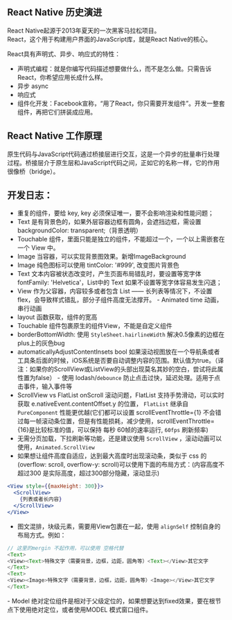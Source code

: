 ## React Native 历史演进
React Native起源于2013年夏天的一次黑客马拉松项目。  
React，这个用于构建用户界面的JavaScript库，就是React Native的核心。  

React具有声明式、异步、响应式的特性：
- 声明式编程：就是你编写代码描述想要做什么，而不是怎么做。只需告诉React，你希望应用长成什么样。
- 异步 async
- 响应式
-  组件化开发：Facebook宣称，“用了React，你只需要开发组件”。开发一整套组件，再把它们拼装成应用。
## React Native 工作原理
原生代码与JavaScript代码通过桥接层进行交互，这是一个异步的批量串行处理过程。桥接层介于原生层和JavaScript代码之间，正如它的名称一样，它的作用很像桥（bridge）。
##
## 开发日志：
- 重复的组件，要给 key, key 必须保证唯一，要不会影响渲染和性能问题；
- Text 是有背景色的，如果外层容器边框有圆角，会遮挡边框，需设置 backgroundColor: transparent;（背景透明）
- Touchable 组件，里面只能是独立的组件，不能超过一个，一个以上需嵌套在一个 View 中。
- Image 当容器，可以实现背景图效果。新增ImageBackground
- Image 纯色图标可以使用 tintColor: '#999', 改变图片背景色
- Text 文本内容被状态改变时，产生页面布局错乱时，要设置等宽字体 fontFamily: 'Helvetica'，List中的 Text 如果不设置等宽字体容易发生闪退；
- View 作为父容器，内容较多或者包含 List —— 长列表等情况下，不设置 flex，会导致样式错乱，部分子组件高度无法撑开。
- Animated time 动画，串行动画
- layout 函数获取，组件的宽高
- Touchable 组件包裹原生的组件View，不能是自定义组件
- borderBottomWidth:   使用 `StyleSheet.hairlineWidth` 解决0.5像素的边框在plus上的灰色bug
- automaticallyAdjustContentInsets bool
如果滚动视图放在一个导航条或者工具条后面的时候，iOS系统是否要自动调整内容的范围。默认值为true。（译注：如果你的ScrollView或ListView的头部出现莫名其妙的空白，尝试将此属性置为false）
- 使用 lodash/`debounce` 防止点击过快，延迟处理。适用于点击事件，输入事件等
- ScrollView vs FlatList onScroll 滚动问题，FlatList 支持手势滑动，可以实时获取 e.nativeEvent.contentOffset.y 的位置， `FlatList` 继承自 `PureComponent` 性能更优越(它们都可以设置 scrollEventThrottle={1} 不会错过每一帧滚动条位置，但是有性能损耗，减少使用，scrollEventThrottle={16}是比较标准的值，可以保持 每秒 60帧的速率运行, `60fps` 刷新频率)
- 无需分页加载，下拉刷新等功能，还是建议使用 `ScrollView` ，滚动动画可以使用，`Animated.ScrollView`
- 如果想让组件高度自适应，达到最大高度时出现滚动条，类似于 css 的 (overflow: scroll, overflow-y: scroll)可以使用下面的布局方式：(内容高度不超过300 是实际高度，超过300部分隐藏，滚动显示)
```jsx
<View style={{maxHeight: 300}}>
  <ScrollView>
    {列表或者长内容}
  </ScrollView>
</View>
```
- 图文混排，块级元素，需要用View包裹在一起，使用 `alignSelf` 控制自身的布局方式。例如：
```js
// 这里的mergin 不起作用，可以使用 空格代替
<Text>
<View><Text>特殊文字（需要背景，边框，边距，圆角等）<Text></View>其它文字
</Text>
<Text>
<View><Image>特殊文字（需要背景，边框，边距，圆角等）<Image></View>其它文字
</Text>
```
- Model 绝对定位组件是相对于父级定位的，如果想要达到fixed效果，要在根节点下使用绝对定位，或者使用MODEL 模式窗口组件。
